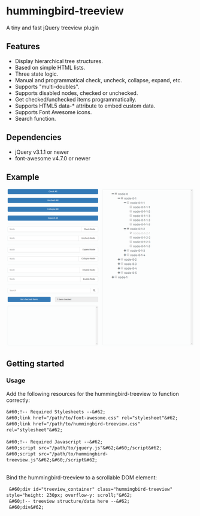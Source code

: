 # hummingbird-treeview
A tiny and fast jQuery treeview plugin


<h2>Features</h2>
<ul>
<li>Display hierarchical tree structures.</li>
<li>Based on simple HTML lists.</li>
<li>Three state logic.</li>
<li>Manual and programmatical check, uncheck, collapse, expand, etc.</li>
<li>Supports "multi-doubles".</li>
<li>Supports disabled nodes, checked or unchecked.</li>
<li>Get checked/unchecked items programmatically.</li>
<li>Supports HTML5 data-* attribute to embed custom data.</li>
<li>Supports Font Awesome icons.</li>
<li>Search function.</li>
</ul>

<h2>Dependencies</h2>
<ul>
<li>jQuery v3.1.1 or newer</li>
<li>font-awesome v4.7.0 or newer</li>
</ul>

<h2>Example</h2>
<img src="hummingbird-treeview.png"/>

<h2>Getting started</h2>
<h3>Usage</h3>
Add the following resources for the hummingbird-treeview to function correctly:

    &#60;!-- Required Stylesheets --&#62;
    &#60;link href="/path/to/font-awesome.css" rel="stylesheet"&#62;
    &#60;link href="/path/to/hummingbird-treeview.css" rel="stylesheet"&#62;

    &#60;!-- Required Javascript --&#62;
    &#60;script src="/path/to/jquery.js"&#62;&#60;/script&#62;
    &#60;script src="/path/to/hummingbird-treeview.js"&#62;&#60;/script&#62;
<br>
Bind the hummingbird-treeview to a scrollable DOM element:

     &#60;div id="treeview_container" class="hummingbird-treeview" style="height: 230px; overflow-y: scroll;"&#62;
     &#60;!-- treeview structure/data here --&#62;
     &#60;div&#62;
<br>
